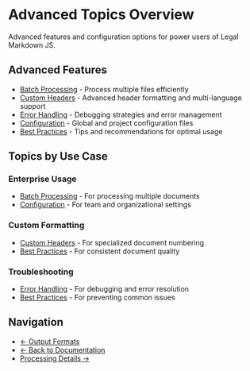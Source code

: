 # Advanced Topics Overview

Advanced features and configuration options for power users of Legal Markdown
JS.

## Advanced Features

- [Batch Processing](batch-processing.md) - Process multiple files efficiently
- [Custom Headers](custom-headers.md) - Advanced header formatting and
  multi-language support
- [Error Handling](error-handling.md) - Debugging strategies and error
  management
- [Configuration](configuration.md) - Global and project configuration files
- [Best Practices](best-practices.md) - Tips and recommendations for optimal
  usage

## Topics by Use Case

### Enterprise Usage

- [Batch Processing](batch-processing.md) - For processing multiple documents
- [Configuration](configuration.md) - For team and organizational settings

### Custom Formatting

- [Custom Headers](custom-headers.md) - For specialized document numbering
- [Best Practices](best-practices.md) - For consistent document quality

### Troubleshooting

- [Error Handling](error-handling.md) - For debugging and error resolution
- [Best Practices](best-practices.md) - For preventing common issues

## Navigation

- [← Output Formats](../output/README.md)
- [← Back to Documentation](../README.md)
- [Processing Details →](../processing/README.md)
